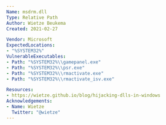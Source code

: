 ```yaml
---
Name: msdrm.dll
Type: Relative Path
Author: Wietze Beukema
Created: 2021-02-27

Vendor: Microsoft
ExpectedLocations:
- "%SYSTEM32%"
VulnerableExecutables:
- Path: "%SYSTEM32%\\gamepanel.exe"
- Path: "%SYSTEM32%\\psr.exe"
- Path: "%SYSTEM32%\\rmactivate.exe"
- Path: "%SYSTEM32%\\rmactivate_isv.exe"

Resources:
- https://wietze.github.io/blog/hijacking-dlls-in-windows
Acknowledgements:
- Name: Wietze
  Twitter: "@wietze"
---
```

